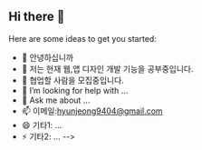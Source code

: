 ## Hi there 👋

<!--**creator-lia-gif/creator-lia-gif** is a ✨ _special_ ✨ repository because its `README.md` (this file) appears on your GitHub profile.-->

Here are some ideas to get you started:

- 🔭 안녕하십니까
- 🌱 저는 현재 웹,앱 디자인 개발 기능을 공부중입니다.
- 👯 협업할 사람을 모집중입니다.
- 🤔 I’m looking for help with ...
- 💬 Ask me about ...
- 📫 이메일:hyunjeong9404@gmail.com
- 😄 기타1: ...
- ⚡ 기타2: ...
-->
